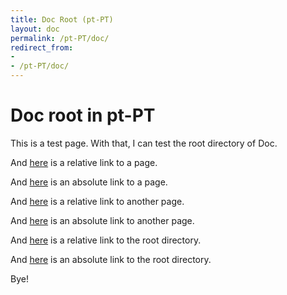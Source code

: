 ```yaml
---
title: Doc Root (pt-PT)
layout: doc
permalink: /pt-PT/doc/
redirect_from:
- 
- /pt-PT/doc/
---
```


Doc root in pt-PT
=================

This is a test page.
With that, I can test the root directory of Doc.

And [here][aaa] is a relative link to a page.

And [here][bbb] is an absolute link to a page.

And [here][ccc] is a relative link to another page.

And [here][ddd] is an absolute link to another page.

And [here][eee] is a relative link to the root directory.

And [here][fff] is an absolute link to the root directory.

Bye!

[aaa]: testpage1/
[bbb]: /pt-PT/doc/testpage1/
[ccc]: testpage2/
[ddd]: /pt-PT/doc/testpage2/
[eee]: ../
[fff]: /pt-PT/
